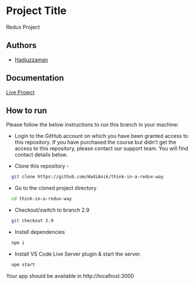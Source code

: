 # Project Title

Redux Project

## Authors

- [Hadiuzzaman](https://www.github.com/HadiAnik)

## Documentation

[Live Project](https://linktodocumentation)

## How to run

Please follow the below instructions to run this branch in your machine:

- Login to the GitHub account on which you have been granted access to this repository. If you have purchased the course but didn't get the access to this repository, please contact our support team. You will find contact details below.

- Clone this repository -

```bash
  git clone https://github.com/HadiAnik/think-in-a-redux-way
```

- Go to the cloned project directory

```bash
  cd think-in-a-redux-way
```

- Checkout/switch to branch 2.9

```bash
  git checkout 2.9
```

- Install dependencies

```bash
  npm i
```

- Install VS Code Live Server plugin & start the server.

```bash
  npm start
```

Your app should be available in http://localhost:3000
